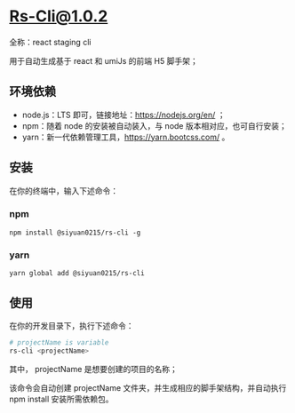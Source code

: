 # Rs-Cli@1.0.2

全称：react staging cli

用于自动生成基于 react 和 umiJs 的前端 H5 脚手架；

## 环境依赖

* node.js：LTS 即可，链接地址：https://nodejs.org/en/ ；
* npm：随着 node 的安装被自动装入，与 node 版本相对应，也可自行安装；
* yarn：新一代依赖管理工具，https://yarn.bootcss.com/ 。

## 安装

在你的终端中，输入下述命令：
### npm

```
npm install @siyuan0215/rs-cli -g
```

### yarn

```
yarn global add @siyuan0215/rs-cli
```

## 使用

在你的开发目录下，执行下述命令：

```bash
# projectName is variable
rs-cli <projectName>
```

其中， projectName 是想要创建的项目的名称；

该命令会自动创建 projectName 文件夹，并生成相应的脚手架结构，并自动执行 npm install 安装所需依赖包。
